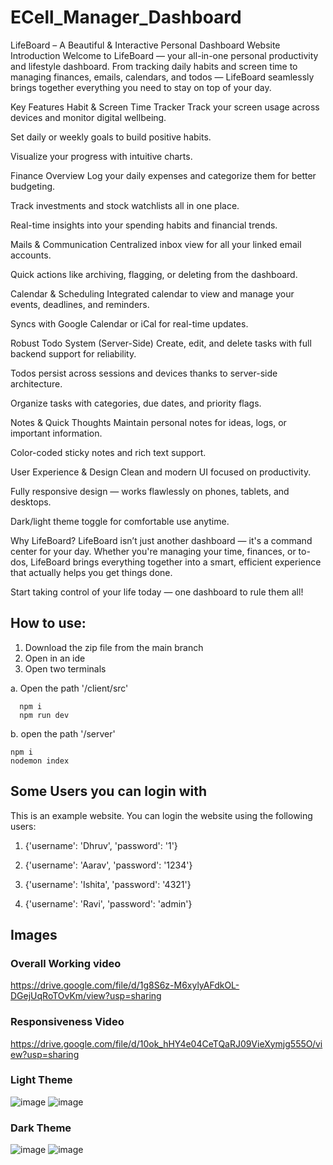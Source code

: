 # ECell_Manager_Dashboard

LifeBoard – A Beautiful & Interactive Personal Dashboard Website
Introduction
Welcome to LifeBoard — your all-in-one personal productivity and lifestyle dashboard. From tracking daily habits and screen time to managing finances, emails, calendars, and todos — LifeBoard seamlessly brings together everything you need to stay on top of your day.

Key Features
Habit & Screen Time Tracker
Track your screen usage across devices and monitor digital wellbeing.

Set daily or weekly goals to build positive habits.

Visualize your progress with intuitive charts.

Finance Overview
Log your daily expenses and categorize them for better budgeting.

Track investments and stock watchlists all in one place.

Real-time insights into your spending habits and financial trends.

Mails & Communication
Centralized inbox view for all your linked email accounts.

Quick actions like archiving, flagging, or deleting from the dashboard.

Calendar & Scheduling
Integrated calendar to view and manage your events, deadlines, and reminders.

Syncs with Google Calendar or iCal for real-time updates.

Robust Todo System (Server-Side)
Create, edit, and delete tasks with full backend support for reliability.

Todos persist across sessions and devices thanks to server-side architecture.

Organize tasks with categories, due dates, and priority flags.

Notes & Quick Thoughts
Maintain personal notes for ideas, logs, or important information.

Color-coded sticky notes and rich text support.

User Experience & Design
Clean and modern UI focused on productivity.

Fully responsive design — works flawlessly on phones, tablets, and desktops.

Dark/light theme toggle for comfortable use anytime.

Why LifeBoard?
LifeBoard isn’t just another dashboard — it's a command center for your day. Whether you're managing your time, finances, or to-dos, LifeBoard brings everything together into a smart, efficient experience that actually helps you get things done.

Start taking control of your life today — one dashboard to rule them all!


## How to use:
1. Download the zip file from the main branch
2. Open in an ide
3. Open two terminals
   
  a. Open the path '/client/src'

      npm i
      npm run dev 
  b. open the path '/server'
  
    npm i
    nodemon index 

## Some Users you can login with
This is an example website. You can login the website using the following users:

1. {'username': 'Dhruv', 'password': '1'}

2. {'username': 'Aarav', 'password': '1234'}

3. {'username': 'Ishita', 'password': '4321'}

4. {'username': 'Ravi', 'password': 'admin'}


## Images
### Overall Working video
https://drive.google.com/file/d/1g8S6z-M6xylyAFdkOL-DGejUqRoTOvKm/view?usp=sharing 

### Responsiveness Video
https://drive.google.com/file/d/10ok_hHY4e04CeTQaRJ09VieXymjg555O/view?usp=sharing 

### Light Theme
![image](https://github.com/user-attachments/assets/613ce272-cd32-45a3-834f-e0a7e0d04868)
![image](https://github.com/user-attachments/assets/18ab71e3-a214-4e1d-a2c1-526a2845034d)

### Dark Theme
![image](https://github.com/user-attachments/assets/6ff65e7c-5b4c-4432-94d9-26905493a5cc)
![image](https://github.com/user-attachments/assets/f45a95f3-1613-4d55-9559-ad2fba578c47)



